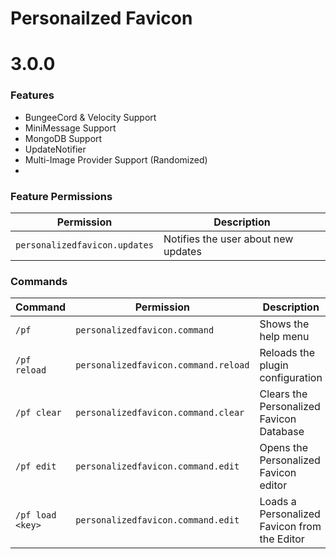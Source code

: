 # Personailzed Favicon

# 3.0.0

### Features
* BungeeCord & Velocity Support
* MiniMessage Support
* MongoDB Support
* UpdateNotifier
* Multi-Image Provider Support (Randomized)
* 

### Feature Permissions
| Permission                    | Description                                  |
|-------------------------------|----------------------------------------------|
| `personalizedfavicon.updates` | Notifies the user about new updates          |


### Commands
| Command | Permission | Description                                  |
| ------- | ---------- |----------------------------------------------|
| `/pf` | `personalizedfavicon.command` | Shows the help menu                          |
| `/pf reload` | `personalizedfavicon.command.reload` | Reloads the plugin configuration             |
|`/pf clear` | `personalizedfavicon.command.clear` | Clears the Personalized Favicon Database     |
| `/pf edit` | `personalizedfavicon.command.edit` | Opens the Personalized Favicon editor        |
| `/pf load <key>` | `personalizedfavicon.command.edit` | Loads a Personalized Favicon from the Editor |

